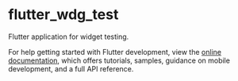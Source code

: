 # flutter_wdg_test

Flutter application for widget testing. 

For help getting started with Flutter development, view the
[online documentation](https://docs.flutter.dev/), which offers tutorials,
samples, guidance on mobile development, and a full API reference.
